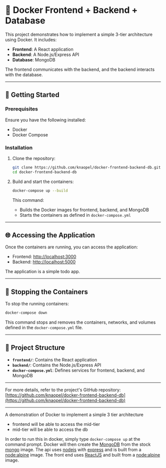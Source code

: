 

# 🐳 Docker Frontend + Backend + Database

This project demonstrates how to implement a simple 3-tier architecture using Docker. It includes:

* **Frontend**: A React application
* **Backend**: A Node.js/Express API
* **Database**: MongoDB

The frontend communicates with the backend, and the backend interacts with the database.

---

## 🚀 Getting Started

### Prerequisites

Ensure you have the following installed:

* Docker
* Docker Compose

### Installation

1. Clone the repository:

   ```bash
   git clone https://github.com/knaopel/docker-frontend-backend-db.git
   cd docker-frontend-backend-db
   ```

2. Build and start the containers:

   ```bash
   docker-compose up --build
   ```

   This command:

   * Builds the Docker images for frontend, backend, and MongoDB
   * Starts the containers as defined in `docker-compose.yml`

---

## 🌐 Accessing the Application

Once the containers are running, you can access the application:

* Frontend: [http://localhost:3000](http://localhost:3000)
* Backend: [http://localhost:5000](http://localhost:5000)

The application is a simple todo app.

---

## 🛑 Stopping the Containers

To stop the running containers:

```bash
docker-compose down
```

This command stops and removes the containers, networks, and volumes defined in the `docker-compose.yml` file.

---

## 🧩 Project Structure

* **`frontend/`**: Contains the React application
* **`backend/`**: Contains the Node.js/Express API
* **`docker-compose.yml`**: Defines services for frontend, backend, and MongoDB

---

For more details, refer to the project's GitHub repository: [https://github.com/knaopel/docker-frontend-backend-db](https://github.com/knaopel/docker-frontend-backend-db)

---



A demonstration of Docker to implement a simple 3 tier architecture

* frontend will be able to access the mid-tier
* mid-tier will be able to access the db

In order to run this in docker, simply type ```docker-compose up``` at the command prompt. Docker will then create the [MongoDB](https://www.mongodb.com/) from the stock [mongo](https://hub.docker.com/_/mongo) image. The api uses [nodejs](https://nodejs.org/) with [express](http://expressjs.com/) and is built from a [node:alpine](https://hub.docker.com/_/node) image. The front end uses [ReactJS](https://reactjs.org/) and built from a [node:alpine](https://hub.docker.com/_/node) image.
